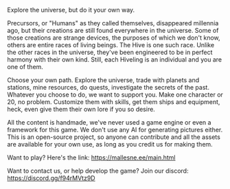 Explore the universe, but do it your own way. 

Precursors, or "Humans" as they called themselves, disappeared millennia ago, but their creations are still found everywhere in the universe.
Some of those creations are strange devices, the purposes of which we don't know, others are entire races of living beings.
The Hive is one such race. Unlike the other races in the universe, they've been engineered to be in perfect harmony with their own kind.
Still, each Hiveling is an individual and you are one of them.

Choose your own path. Explore the universe, trade with planets and stations, mine resources, do quests, investigate the secrets of the past.
Whatever you choose to do, we want to support you.
Make one character or 20, no problem. 
Customize them with skills, get them ships and equipment, heck, even give them their own lore if you so desire.

All the content is handmade, we've never used a game engine or even a framework for this game.
We don't use any AI for generating pictures either.
This is an open-source project, so anyone can contribute and all the assets are available for your own use, as long as you credit us for making them.

Want to play? Here's the link: https://mallesne.ee/main.html

Want to contact us, or help develop the game? Join our discord: https://discord.gg/f94rMVtz9D
